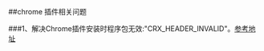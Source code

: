 ##chrome 插件相关问题

###1、解决Chrome插件安装时程序包无效:"CRX_HEADER_INVALID"。[参考地址](https://blog.csdn.net/wst0717/article/details/88867047)